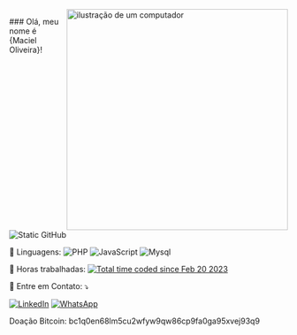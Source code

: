 <img src="https://raw.githubusercontent.com/MicaelliMedeiros/micaellimedeiros/master/image/computer-illustration.png" alt="ilustração de um computador" min-width="400px" max-width="400px" width="400px" align="right">

<p align="left"> 
     ### Olá, meu nome é {Maciel Oliveira}!

<img src="https://img.shields.io/static/v1?label=Overview&message=Maciel Oliveira&color=f8efd4&style=for-the-badge&logo=GitHub" alt="Static GitHub">

   <!-- <img align='right' src="https://github-readme-stats.vercel.app/api?username=elitymaciel&show_icons=true&title_color=783c00&text_color=af552e&icon_color=783c00&bg_color=f8efd4&cache_seconds=2300" alt="ilustração do status do github"> -->

</p>

<p align="left">
  🦄 Linguagens: <img src="https://img.shields.io/badge/php-%5E8.2-blue.svg?style=flat-square&logoColor=white&link=https://www.php.net/" alt="PHP"/> 
  <img src="https://shields.io/badge/JavaScript-blue?logo=JavaScript&logoColor=white&style=flat-square" alt="JavaScript"/> 
  <img src="https://shields.io/badge/MySQL-lightgrey?logo=mysql&style=plastic&logoColor=white&labelColor=blue" alt="Mysql"/> 
</p>  

<p align="left">
  💼 Horas trabalhadas: <a href="https://wakatime.com/@a846156c-0d3d-4698-b445-49b9088e8fc9"><img src="https://wakatime.com/badge/user/a846156c-0d3d-4698-b445-49b9088e8fc9.svg" alt="Total time coded since Feb 20 2023" /></a>
</p>

<p align="left">
  💌 Entre em Contato: ⤵️
</p>

<p align="left">
  <a href="#" title="LinkedIn">
  <img src="https://img.shields.io/badge/-Linkedin-0e76a8?style=flat-square&logo=Linkedin&logoColor=white&link=www.linkedin.com/in/maciel-da-cruz-oliveira-040202153" alt="LinkedIn"/></a>
  <a href="#" title="WhatsApp">
  <img src="https://img.shields.io/badge/-WhatsApp-25d366?style=flat-square&labelColor=25d366&logo=whatsapp&logoColor=white&link=[API-DO-SEU-WHATSAPP](https://api.whatsapp.com/send?phone=+5594984110714&text=Ol%C3%A1,%20peguei%20seu%20Numero%20no%20github.)" alt="WhatsApp"/></a>
</p>
<p>
     Doação Bitcoin: 
     bc1q0en68lm5cu2wfyw9qw86cp9fa0ga95xvej93q9
</p>
